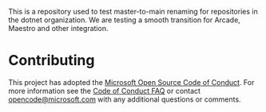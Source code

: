This is a repository used to test master-to-main renaming for repositories in the dotnet organization.
We are testing a smooth transition for Arcade, Maestro and other integration.

# Contributing

This project has adopted the [Microsoft Open Source Code of Conduct](https://opensource.microsoft.com/codeofconduct/). For more information see the [Code of Conduct FAQ](https://opensource.microsoft.com/codeofconduct/faq/) or contact [opencode@microsoft.com](mailto:opencode@microsoft.com) with any additional questions or comments.
